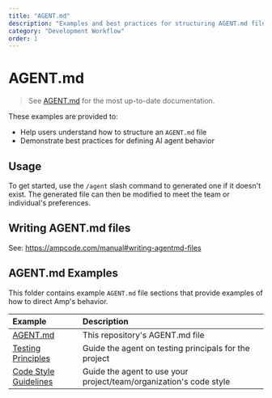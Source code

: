 ```yaml
---
title: "AGENT.md"
description: "Examples and best practices for structuring AGENT.md files to define AI agent behavior and provide persistent guidance."
category: "Development Workflow"
order: 1
---
```


# AGENT.md

> See [AGENT.md](https://ampcode.com/manual#AGENT.md) for the most up-to-date documentation.

These examples are provided to:
- Help users understand how to structure an `AGENT.md` file  
- Demonstrate best practices for defining AI agent behavior

## Usage

To get started, use the `/agent` slash command to generated one if it doesn't exist.
The generated file can then be modified to meet the team or individual's preferences.

## Writing AGENT.md files

See: <https://ampcode.com/manual#writing-agentmd-files>

## AGENT.md Examples

This folder contains example `AGENT.md`  file sections that provide examples of how to direct Amp's behavior.

|Example|Description|
|:---|:---|
|[AGENT.md](../../AGENT.md)|This repository's AGENT.md file|
|[Testing Principles](testing-principals.md)|Guide the agent on testing principals for the project|
|[Code Style Guidelines](code-style.md)|Guide the agent to use your project/team/organization's code style|


